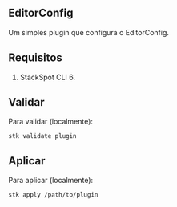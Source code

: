 ## EditorConfig

Um simples plugin que configura o EditorConfig.

## Requisitos

1. StackSpot CLI 6.

## Validar

Para validar (localmente):

```shell
stk validate plugin
```

## Aplicar

Para aplicar (localmente):

```shell
stk apply /path/to/plugin
```
